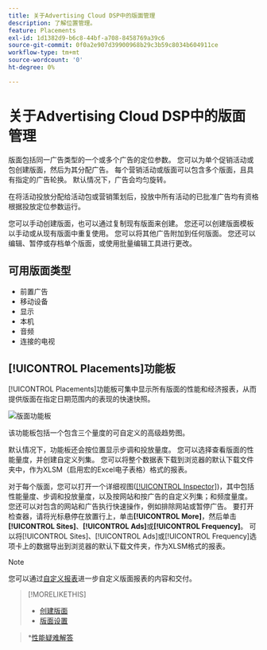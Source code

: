 ```yaml
---
title: 关于Advertising Cloud DSP中的版面管理
description: 了解位置管理。
feature: Placements
exl-id: 1d1382d9-b6c8-44bf-a708-8458769a39c6
source-git-commit: 0f0a2e907d39900968b29c3b59c8034b604911ce
workflow-type: tm+mt
source-wordcount: '0'
ht-degree: 0%

---
```


# 关于Advertising Cloud DSP中的版面管理

版面包括同一广告类型的一个或多个广告的定位参数。 您可以为单个促销活动或包创建版面，然后为其分配广告。 每个营销活动或版面可以包含多个版面，且具有指定的广告轮换。 默认情况下，广告会均匀旋转。

在将活动投放分配给活动包或营销策划后，投放中所有活动的已批准广告均有资格根据投放定位参数运行。

您可以手动创建版面，也可以通过复制现有版面来创建。 您还可以创建版面模板以手动或从现有版面中重复使用。 您可以将其他广告附加到任何版面。 您还可以编辑、暂停或存档单个版面，或使用批量编辑工具进行更改。

## 可用版面类型

* 前置广告
* 移动设备
* 显示
* 本机
* 音频
* 连接的电视

## [!UICONTROL Placements]功能板

[!UICONTROL Placements]功能板可集中显示所有版面的性能和经济报表，从而提供版面在指定日期范围内的表现的快速快照。

![版面功能板](/help/dsp/assets/placement-dashboard.png)

该功能板包括一个包含三个量度的可自定义的高级趋势图。

默认情况下，功能板还会按位置显示步调和投放量度。 您可以选择查看版面的性能量度，并创建自定义列集。 您可以将整个数据表下载到浏览器的默认下载文件夹中，作为XLSM（启用宏的Excel电子表格）格式的报表。

对于每个版面，您可以打开一个详细视图([[!UICONTROL Inspector]](/help/dsp/campaign-management/reports/campaign-reports-about.md))，其中包括性能量度、步调和投放量度，以及按网站和按广告的自定义列集；和频度量度。 您还可以对包含的网站和广告执行快速操作，例如排除网站或暂停广告。 要打开检查器，请将光标悬停在放置行上，单击&#x200B;**[!UICONTROL More]**，然后单击&#x200B;**[!UICONTROL Sites]**、**[!UICONTROL Ads]**&#x200B;或&#x200B;**[!UICONTROL Frequency]**。 可以将[!UICONTROL Sites]、[!UICONTROL Ads]或[!UICONTROL Frequency]选项卡上的数据导出到浏览器的默认下载文件夹，作为XLSM格式的报表。

>[!NOTE]
>
>您可以通过[自定义报表](/help/dsp/reports/report-about.md)进一步自定义版面报表的内容和交付。

>[!MORELIKETHIS]
>
>* [创建版面](/help/dsp/campaign-management/placements/placement-create.md)
>* [版面设置](/help/dsp/campaign-management/placements/placement-settings.md)

   >*[性能疑难解答](/help/dsp/optimization/troubleshooting-performance.md)

